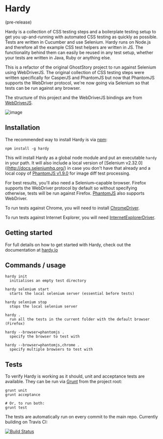 Hardy
===

(pre-release)

Hardy is a collection of CSS testing steps and a boilerplate testing setup to get you up-and-running with automated CSS testing as quickly as possible. Tests are written in Cucumber and use Selenium. Hardy runs on Node.js and therefore all the example CSS test helpers are written in JS. The functionality behind them can easily be reused in any test setup, whether your tests are written in Java, Ruby or anything else.

This is a refactor of the original GhostStory project to run against Selenium using WebDriverJS. The original collection of CSS testing steps were written specifically for CasperJS and PhantomJS but now that PhantomJS supports the WebDriver protocol, we're now going via Selenium so that tests can be run against any browser.

The structure of this project and the WebDriverJS bindings are from [WebDriverJS](https://github.com/camme/webdriverjs).

![image](https://raw.github.com/thingsinjars/hardy.io/master/assets/small-logo.png)

Installation
---

The recommended way to install Hardy is via [npm](https://npmjs.org/):

    npm install -g hardy

This will install Hardy as a global node module and put an executable `hardy` in your path. It will also include a local version of [Selenium v2.32.0]((http://docs.seleniumhq.org/) in case you don't have that already and a local copy of [PhantomJS v1.9.0]((http://phantomjs.org/)) for image diff test processing.

For best results, you'll also need a Selenium–capable browser. Firefox supports the WebDriver protocol by default so without specifying otherwise, tests will be run against Firefox. [PhantomJS](http://phantomjs.org/) also supports WebDriver.

To run tests against Chrome, you will need to install [ChromeDriver](https://code.google.com/p/selenium/wiki/ChromeDriver).

To run tests against Internet Explorer, you will need [InternetExplorerDriver](https://code.google.com/p/selenium/wiki/InternetExplorerDriver).

Getting started
---

For full details on how to get started with Hardy, check out the documentation at [hardy.io](http://hardy.io/)

Commands / usage
---

    hardy init
      initialises an empty test directory

    hardy selenium start
      starts the local selenium server (essential before tests)

    hardy selenium stop
      stops the local selenium server

    hardy .
      run all the tests in the current folder with the default browser (Firefox)

    hardy --browser=phantomjs .
      specify the browser to test with

    hardy --browser=phantomjs,chrome .
      specify multiple browsers to test with

Tests
---

To verify Hardy is working as it should, unit and acceptance tests are available. They can be run via [Grunt](http://gruntjs.com/) from the project root:

    grunt unit
    grunt acceptance

    # Or, to run both:
    grunt test
    
The tests are automatically run on every commit to the main repo. Currently building on Travis CI:

[![Build Status](https://travis-ci.org/thingsinjars/GhostStory.png)](https://travis-ci.org/thingsinjars/GhostStory)
